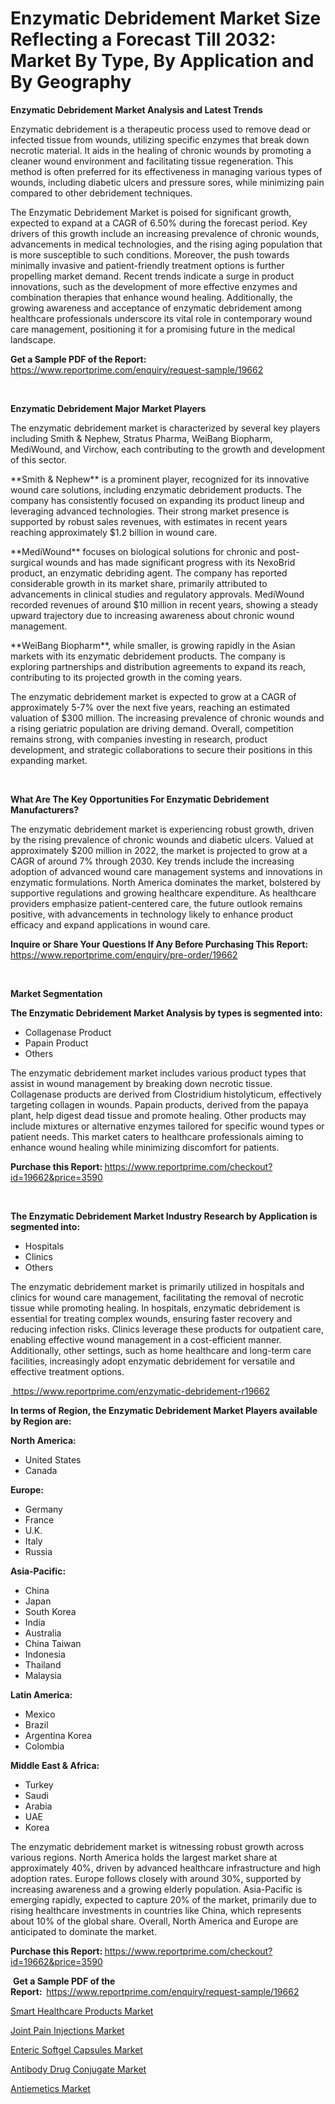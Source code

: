 <p><h1>Enzymatic Debridement Market Size Reflecting a Forecast Till 2032: Market By Type, By Application and By Geography</h1></p><p><strong>Enzymatic Debridement Market Analysis and Latest Trends</strong></p>
<p><p>Enzymatic debridement is a therapeutic process used to remove dead or infected tissue from wounds, utilizing specific enzymes that break down necrotic material. It aids in the healing of chronic wounds by promoting a cleaner wound environment and facilitating tissue regeneration. This method is often preferred for its effectiveness in managing various types of wounds, including diabetic ulcers and pressure sores, while minimizing pain compared to other debridement techniques.</p><p>The Enzymatic Debridement Market is poised for significant growth, expected to expand at a CAGR of 6.50% during the forecast period. Key drivers of this growth include an increasing prevalence of chronic wounds, advancements in medical technologies, and the rising aging population that is more susceptible to such conditions. Moreover, the push towards minimally invasive and patient-friendly treatment options is further propelling market demand. Recent trends indicate a surge in product innovations, such as the development of more effective enzymes and combination therapies that enhance wound healing. Additionally, the growing awareness and acceptance of enzymatic debridement among healthcare professionals underscore its vital role in contemporary wound care management, positioning it for a promising future in the medical landscape.</p></p>
<p><strong>Get a Sample PDF of the Report:&nbsp;</strong> <a href="https://www.reportprime.com/enquiry/request-sample/19662?utm_campaign=1123&utm_medium=2&utm_source=Github&utm_content=ia&utm_term=20032025&utm_id=enzymatic-debridement">https://www.reportprime.com/enquiry/request-sample/19662</a></p>
<p>&nbsp;</p>
<p><strong>Enzymatic Debridement Major Market Players</strong></p>
<p><p>The enzymatic debridement market is characterized by several key players including Smith & Nephew, Stratus Pharma, WeiBang Biopharm, MediWound, and Virchow, each contributing to the growth and development of this sector.</p><p>**Smith & Nephew** is a prominent player, recognized for its innovative wound care solutions, including enzymatic debridement products. The company has consistently focused on expanding its product lineup and leveraging advanced technologies. Their strong market presence is supported by robust sales revenues, with estimates in recent years reaching approximately $1.2 billion in wound care.</p><p>**MediWound** focuses on biological solutions for chronic and post-surgical wounds and has made significant progress with its NexoBrid product, an enzymatic debriding agent. The company has reported considerable growth in its market share, primarily attributed to advancements in clinical studies and regulatory approvals. MediWound recorded revenues of around $10 million in recent years, showing a steady upward trajectory due to increasing awareness about chronic wound management.</p><p>**WeiBang Biopharm**, while smaller, is growing rapidly in the Asian markets with its enzymatic debridement products. The company is exploring partnerships and distribution agreements to expand its reach, contributing to its projected growth in the coming years.</p><p>The enzymatic debridement market is expected to grow at a CAGR of approximately 5-7% over the next five years, reaching an estimated valuation of $300 million. The increasing prevalence of chronic wounds and a rising geriatric population are driving demand. Overall, competition remains strong, with companies investing in research, product development, and strategic collaborations to secure their positions in this expanding market.</p></p>
<p>&nbsp;</p>
<p><strong>What Are The Key Opportunities For Enzymatic Debridement Manufacturers?</strong></p>
<p><p>The enzymatic debridement market is experiencing robust growth, driven by the rising prevalence of chronic wounds and diabetic ulcers. Valued at approximately $200 million in 2022, the market is projected to grow at a CAGR of around 7% through 2030. Key trends include the increasing adoption of advanced wound care management systems and innovations in enzymatic formulations. North America dominates the market, bolstered by supportive regulations and growing healthcare expenditure. As healthcare providers emphasize patient-centered care, the future outlook remains positive, with advancements in technology likely to enhance product efficacy and expand applications in wound care.</p></p>
<p><strong>Inquire or Share Your Questions If Any Before Purchasing This Report:</strong> <a href="https://www.reportprime.com/enquiry/pre-order/19662?utm_campaign=1123&utm_medium=2&utm_source=Github&utm_content=ia&utm_term=20032025&utm_id=enzymatic-debridement">https://www.reportprime.com/enquiry/pre-order/19662</a></p>
<p>&nbsp;</p>
<p><strong>Market Segmentation</strong></p>
<p><strong>The Enzymatic Debridement Market Analysis by types is segmented into:</strong></p>
<p><ul><li>Collagenase Product</li><li>Papain Product</li><li>Others</li></ul></p>
<p><p>The enzymatic debridement market includes various product types that assist in wound management by breaking down necrotic tissue. Collagenase products are derived from Clostridium histolyticum, effectively targeting collagen in wounds. Papain products, derived from the papaya plant, help digest dead tissue and promote healing. Other products may include mixtures or alternative enzymes tailored for specific wound types or patient needs. This market caters to healthcare professionals aiming to enhance wound healing while minimizing discomfort for patients.</p></p>
<p><strong>Purchase this Report:&nbsp;</strong><a href="https://www.reportprime.com/checkout?id=19662&price=3590&utm_campaign=1123&utm_medium=2&utm_source=Github&utm_content=ia&utm_term=20032025&utm_id=enzymatic-debridement">https://www.reportprime.com/checkout?id=19662&price=3590</a></p>
<p>&nbsp;</p>
<p><strong>The Enzymatic Debridement Market Industry Research by Application is segmented into:</strong></p>
<p><ul><li>Hospitals</li><li>Clinics</li><li>Others</li></ul></p>
<p><p>The enzymatic debridement market is primarily utilized in hospitals and clinics for wound care management, facilitating the removal of necrotic tissue while promoting healing. In hospitals, enzymatic debridement is essential for treating complex wounds, ensuring faster recovery and reducing infection risks. Clinics leverage these products for outpatient care, enabling effective wound management in a cost-efficient manner. Additionally, other settings, such as home healthcare and long-term care facilities, increasingly adopt enzymatic debridement for versatile and effective treatment options.</p></p>
<p><a href="https://www.reportprime.com/enzymatic-debridement-r19662?utm_campaign=1123&utm_medium=2&utm_source=Github&utm_content=ia&utm_term=20032025&utm_id=enzymatic-debridement">&nbsp;https://www.reportprime.com/enzymatic-debridement-r19662</a></p>
<p><strong>In terms of Region, the Enzymatic Debridement Market Players available by Region are:</strong></p>
<p>
    <p> <strong> North America: </strong>
        <ul>
            <li>United States</li>
            <li>Canada</li>
        </ul>
        </p> 
    <p> <strong> Europe: </strong>
        <ul>
            <li>Germany</li>
            <li>France</li>
            <li>U.K.</li>
            <li>Italy</li>
            <li>Russia</li>
        </ul>
        </p> 
    <p> <strong> Asia-Pacific: </strong>
        <ul>
            <li>China</li>
            <li>Japan</li>
            <li>South Korea</li>
            <li>India</li>
            <li>Australia</li>
            <li>China Taiwan</li>
            <li>Indonesia</li>
            <li>Thailand</li>
            <li>Malaysia</li>
        </ul>
        </p> 
    <p> <strong> Latin America: </strong>
        <ul>
            <li>Mexico</li>
            <li>Brazil</li>
            <li>Argentina Korea</li>
            <li>Colombia</li>
        </ul>
        </p> 
    <p> <strong> Middle East & Africa: </strong>
        <ul>
            <li>Turkey</li>
            <li>Saudi</li>
            <li>Arabia</li>
            <li>UAE</li>
            <li>Korea</li>
        </ul>
    </p>
    </p>
<p><p>The enzymatic debridement market is witnessing robust growth across various regions. North America holds the largest market share at approximately 40%, driven by advanced healthcare infrastructure and high adoption rates. Europe follows closely with around 30%, supported by increasing awareness and a growing elderly population. Asia-Pacific is emerging rapidly, expected to capture 20% of the market, primarily due to rising healthcare investments in countries like China, which represents about 10% of the global share. Overall, North America and Europe are anticipated to dominate the market.</p></p>
<p><strong>Purchase this Report: </strong><a href="https://www.reportprime.com/checkout?id=19662&price=3590&utm_campaign=1123&utm_medium=2&utm_source=Github&utm_content=ia&utm_term=20032025&utm_id=enzymatic-debridement">https://www.reportprime.com/checkout?id=19662&price=3590</a></p>
<p>&nbsp;<strong>Get a Sample PDF of the Report:&nbsp;&nbsp;</strong><a href="https://www.reportprime.com/enquiry/request-sample/19662?utm_campaign=1123&utm_medium=2&utm_source=Github&utm_content=ia&utm_term=20032025&utm_id=enzymatic-debridement">https://www.reportprime.com/enquiry/request-sample/19662</a></p>
<p><strong></strong></p>
<p><p><a href="https://github.com/elitasvimal/Market-Research-Report-List-1/blob/main/smart-healthcare-products-market.md?utm_campaign=1123&utm_medium=2&utm_source=Github&utm_content=ia&utm_term=20032025&utm_id=enzymatic-debridement">Smart Healthcare Products Market</a></p><p><a href="https://github.com/cheryjhonson/Market-Research-Report-List-1/blob/main/joint-pain-injections-market.md?utm_campaign=1123&utm_medium=2&utm_source=Github&utm_content=ia&utm_term=20032025&utm_id=enzymatic-debridement">Joint Pain Injections Market</a></p><p><a href="https://github.com/pelahotayabe/Market-Research-Report-List-1/blob/main/enteric-softgel-capsules-market.md?utm_campaign=1123&utm_medium=2&utm_source=Github&utm_content=ia&utm_term=20032025&utm_id=enzymatic-debridement">Enteric Softgel Capsules Market</a></p><p><a href="https://github.com/raeezkenedz/Market-Research-Report-List-1/blob/main/antibody-drug-conjugate-market.md?utm_campaign=1123&utm_medium=2&utm_source=Github&utm_content=ia&utm_term=20032025&utm_id=enzymatic-debridement">Antibody Drug Conjugate Market</a></p><p><a href="https://github.com/AngelaWalsh696/Market-Research-Report-List-2/blob/main/antiemetics-market.md?utm_campaign=1123&utm_medium=2&utm_source=Github&utm_content=ia&utm_term=20032025&utm_id=enzymatic-debridement">Antiemetics Market</a></p></p>